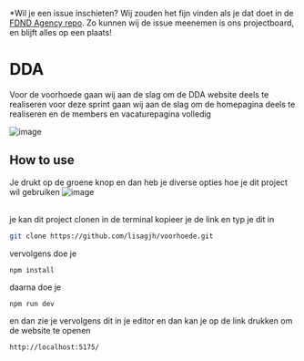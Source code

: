 *Wil je een issue inschieten? Wij zouden het fijn vinden als je dat doet in de [FDND Agency repo](https://github.com/fdnd-agency/voorhoede). Zo kunnen wij de issue meenemen is ons projectboard, en blijft alles op een plaats!

# DDA

Voor de voorhoede gaan wij aan de slag om de DDA website deels te realiseren 
voor deze sprint gaan wij aan de slag om de homepagina deels te realiseren en
de members en vacaturepagina volledig


![image](https://github.com/user-attachments/assets/a4cb6b31-f5cd-4649-88f5-ef77eedb61d9)




## How to use

Je drukt op de groene knop en dan heb je diverse opties hoe je dit project wil gebruiken
![image](https://github.com/user-attachments/assets/3edf0242-a69d-4895-b95a-111f7633a6ee)

<br>
je kan dit project clonen in de terminal kopieer je de link en typ je dit in

```bash
git clone https://github.com/lisagjh/voorhoede.git

```
vervolgens doe je 
```
npm install
```
daarna doe je 
```
npm run dev
```
en dan zie je vervolgens dit in je editor en dan kan je op de link drukken om de website te openen
```
http://localhost:5175/
```


